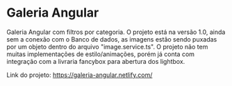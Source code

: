 
<h1>Galeria Angular</h1>
<p>Galeria Angular com filtros por categoria. O projeto está na versão 1.0, ainda sem a conexão com o Banco de dados, as imagens estão sendo puxadas por um objeto dentro do arquivo "image.service.ts". O projeto não tem muitas implementações de estilo/animações, porém já conta com integração com a livraria fancybox para abertura dos lightbox.</p>
<p>Link do projeto: <a href="https://galeria-angular.netlify.com/">https://galeria-angular.netlify.com/</a></p>
